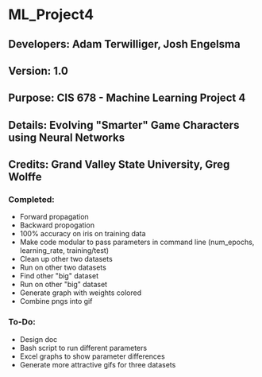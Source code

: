 # ML_Project4

## Developers: Adam Terwilliger, Josh Engelsma
## Version: 1.0
## Purpose: CIS 678 - Machine Learning Project 4
## Details: Evolving "Smarter" Game Characters using Neural Networks
## Credits: Grand Valley State University, Greg Wolffe

### Completed:
- Forward propagation
- Backward propogation
- 100% accuracy on iris on training data
- Make code modular to pass parameters in command line (num_epochs, learning_rate, training/test)
- Clean up other two datasets
- Run on other two datasets
- Find other "big" dataset
- Run on other "big" dataset
- Generate graph with weights colored
- Combine pngs into gif 

### To-Do:  
- Design doc
- Bash script to run different parameters
- Excel graphs to show parameter differences
- Generate more attractive gifs for three datasets
